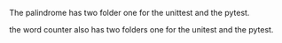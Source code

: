 The palindrome has two folder one for the unittest and the pytest.

the word counter also has two folders one for the unitest and the pytest.
